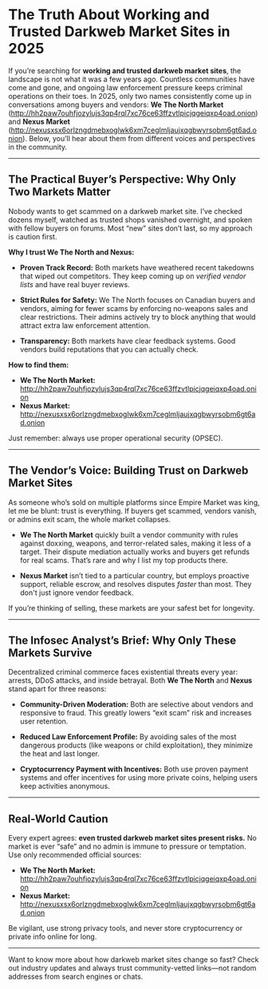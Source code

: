 # The Truth About Working and Trusted Darkweb Market Sites in 2025

If you’re searching for **working and trusted darkweb market sites**, the landscape is not what it was a few years ago. Countless communities have come and gone, and ongoing law enforcement pressure keeps criminal operations on their toes. In 2025, only two names consistently come up in conversations among buyers and vendors: **We The North Market** (http://hh2paw7ouhfjozylujs3qp4rql7xc76ce63ffzvtlpicjqgeiqxp4oad.onion) and **Nexus Market** (http://nexusxsx6orlzngdmebxoglwk6xm7ceglmljaujxqgbwyrsobm6gt6ad.onion). Below, you’ll hear about them from different voices and perspectives in the community.

---

## The Practical Buyer’s Perspective: Why Only Two Markets Matter

Nobody wants to get scammed on a darkweb market site. I’ve checked dozens myself, watched as trusted shops vanished overnight, and spoken with fellow buyers on forums. Most “new” sites don’t last, so my approach is caution first.

**Why I trust We The North and Nexus:**

- **Proven Track Record:** Both markets have weathered recent takedowns that wiped out competitors. They keep coming up on *verified vendor lists* and have real buyer reviews.
  
- **Strict Rules for Safety:** We The North focuses on Canadian buyers and vendors, aiming for fewer scams by enforcing no-weapons sales and clear restrictions. Their admins actively try to block anything that would attract extra law enforcement attention.
  
- **Transparency:** Both markets have clear feedback systems. Good vendors build reputations that you can actually check.

**How to find them:**
- **We The North Market:** http://hh2paw7ouhfjozylujs3qp4rql7xc76ce63ffzvtlpicjqgeiqxp4oad.onion
- **Nexus Market:** http://nexusxsx6orlzngdmebxoglwk6xm7ceglmljaujxqgbwyrsobm6gt6ad.onion

Just remember: always use proper operational security (OPSEC).

---

## The Vendor’s Voice: Building Trust on Darkweb Market Sites

As someone who’s sold on multiple platforms since Empire Market was king, let me be blunt: trust is everything. If buyers get scammed, vendors vanish, or admins exit scam, the whole market collapses.

- **We The North Market** quickly built a vendor community with rules against doxxing, weapons, and terror-related sales, making it less of a target. Their dispute mediation actually works and buyers get refunds for real scams. That’s rare and why I list my top products there.
  
- **Nexus Market** isn’t tied to a particular country, but employs proactive support, reliable escrow, and resolves disputes *faster* than most. They don't just ignore vendor feedback.

If you’re thinking of selling, these markets are your safest bet for longevity.

---

## The Infosec Analyst’s Brief: Why Only These Markets Survive

Decentralized criminal commerce faces existential threats every year: arrests, DDoS attacks, and inside betrayal. Both **We The North** and **Nexus** stand apart for three reasons:

- **Community-Driven Moderation:** Both are selective about vendors and responsive to fraud. This greatly lowers “exit scam” risk and increases user retention.
  
- **Reduced Law Enforcement Profile:** By avoiding sales of the most dangerous products (like weapons or child exploitation), they minimize the heat and last longer.
  
- **Cryptocurrency Payment with Incentives:** Both use proven payment systems and offer incentives for using more private coins, helping users keep activities anonymous.

---

## Real-World Caution

Every expert agrees: **even trusted darkweb market sites present risks.** No market is ever “safe” and no admin is immune to pressure or temptation. Use only recommended official sources:

- **We The North Market:** http://hh2paw7ouhfjozylujs3qp4rql7xc76ce63ffzvtlpicjqgeiqxp4oad.onion
- **Nexus Market:** http://nexusxsx6orlzngdmebxoglwk6xm7ceglmljaujxqgbwyrsobm6gt6ad.onion

Be vigilant, use strong privacy tools, and never store cryptocurrency or private info online for long.

---

Want to know more about how darkweb market sites change so fast? Check out industry updates and always trust community-vetted links—not random addresses from search engines or chats.